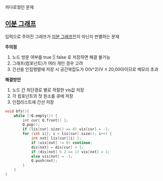 까다로웠던 문제

## [이분 그래프](https://www.acmicpc.net/problem/1707)

입력으로 주어진 그래프가 [이분 그래프](https://ko.wikipedia.org/wiki/%EC%9D%B4%EB%B6%84_%EA%B7%B8%EB%9E%98%ED%94%84)인지 아닌지 판별하는 문제

**주의점**  

1. 노드 방문 여부를 true || false 로 저장하면 해결 불가능
2. 그래프(컴포넌트)가 여러 개인 경우 고려
3. 간선을 인접행렬에 저장 시 공간복잡도가 O(V^2)(V ≤ 20,000)이므로 메모리 초과

**해결방안**
1. 노드 간 최단경로 별로 적절한 vis값 저장
2. 각 컴포넌트의 첫 원소를 큐에 저장
3. 인접리스트에 간선 저장

```cpp
void bfs(){
	while (!Q.empty()) {
		int cur{ Q.front() };
		Q.pop();
		if (lis[cur].size() == 0) vis[cur] = -1;
		for (int i{}; i < lis[cur].size(); i++) {
			int nxt{ lis[cur][i] };
			if (vis[nxt] != 0) continue;
			dis[nxt] = dis[cur] + 1;
			if (dis[nxt] % 2 == 1) vis[nxt] = 1;
			else vis[nxt] = -1;
			Q.push(nxt);
		}
	}
}
```
